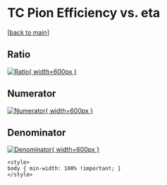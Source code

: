 # TC Pion Efficiency vs. eta

[[back to main](./)]



## Ratio

[![Ratio](../mtv/var/TC_211_eff_stack_eta.png){ width=600px }](../mtv/var/TC_211_eff_stack_eta.pdf)

## Numerator

[![Numerator](../mtv/num/TC_211_eff_stack_eta_num0.png){ width=600px }](../mtv/num/TC_211_eff_stack_eta_num0.pdf)

## Denominator

[![Denominator](../mtv/den/TC_211_eff_stack_eta_den.png){ width=600px }](../mtv/den/TC_211_eff_stack_eta_den.pdf)


``` {=html}
<style>
body { min-width: 100% !important; }
</style>
```
